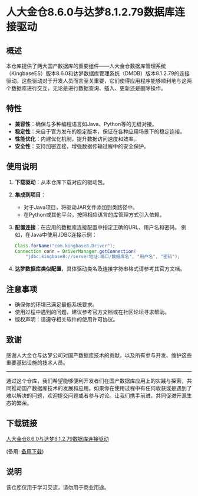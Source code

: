 # 人大金仓8.6.0与达梦8.1.2.79数据库连接驱动

## 概述

本仓库提供了两大国产数据库的重要组件——人大金仓数据库管理系统（KingbaseES）版本8.6.0和达梦数据库管理系统（DMDB）版本8.1.2.79的连接驱动。这些驱动对于开发人员而言至关重要，它们使得应用程序能够顺利地与这两个数据库进行交互，无论是进行数据查询、插入、更新还是删除操作。

## 特性

- **兼容性**：确保与多种编程语言如Java、Python等的无缝对接。
- **稳定性**：来自于官方发布的稳定版本，保证在各种应用场景下的稳定连接。
- **性能优化**：内建优化机制，提升数据访问速度和效率。
- **安全性**：支持加密连接，增强数据传输过程中的安全保护。

## 使用说明

1. **下载驱动**：从本仓库下载对应的驱动包。
2. **集成到项目**：
   - 对于Java项目，将驱动JAR文件添加到类路径中。
   - 在Python或其他平台，按照相应语言的库管理方式引入依赖。
3. **配置连接**：在应用的数据库连接配置中指定正确的URL、用户名和密码。
   例如，在Java中使用JDBC连接示例：
   ```java
   Class.forName("com.kingbase8.Driver");
   Connection conn = DriverManager.getConnection(
       "jdbc:kingbase8://server地址:端口/数据库名", "用户名", "密码");
   ```

4. **达梦数据库类似配置**，具体驱动类名及连接字符串格式请参考其官方文档。

## 注意事项

- 确保你的环境已满足最低系统要求。
- 使用过程中遇到的问题，建议参考官方文档或在社区论坛寻求帮助。
- 版权声明：请遵守相关软件的使用许可协议。

## 致谢

感谢人大金仓与达梦公司对国产数据库技术的贡献，以及所有参与开发、维护这些重要基础设施的技术人员。

---

通过这个仓库，我们希望能够便利开发者们在国产数据库应用上的实践与探索，共同推动国产数据库技术的发展和应用。如果你在使用过程中有任何收获或是遇到了难以解决的问题，欢迎提交问题或者参与讨论。让我们携手前进，共同促进开源生态的繁荣。

## 下载链接
[人大金仓8.6.0与达梦8.1.2.79数据库连接驱动](https://pan.quark.cn/s/b9805a39f99e) 

(备用: [备用下载](https://pan.baidu.com/s/1lGeCsyhPz9z1lBPMgsxZZg?pwd=1234))

## 说明

该仓库仅用于学习交流，请勿用于商业用途。
